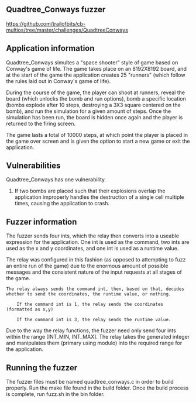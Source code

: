 ## Quadtree_Conways fuzzer
https://github.com/trailofbits/cb-multios/tree/master/challenges/QuadtreeConways

## Application information
Quadtree_Conways simultes a "space shooter" style of game based on Conway's game of life. The game takes place on an 8192X8192 board, and at the start of the game the application creates 25 "runners" (which follow the rules laid out in Conway's game of life).

During the course of the game, the player can shoot at runners, reveal the board (which unlocks the bomb and run options), bomb a specific location (bombs explode after 10 steps, destroying a 3X3 square centered on the bomb), and run the simulation for a given amount of steps. Once the simulation has been run, the board is hidden once again and the player is returned to the firing screen.

The game lasts a total of 10000 steps, at which point the player is placed in the game over screen and is given the option to start a new game or exit the application.

## Vulnerabilities
Quadtree_Conways has one vulnerability.
1. If two bombs are placed such that their explosions overlap the application improperly handles the destruction of a single cell multiple times, causing the application to crash.

## Fuzzer information
The fuzzer sends four ints, which the relay then converts into a useable expression for the application. One int is used as the command, two ints are used as the x and y coordinates, and one int is used as a runtime value.

The relay was configured in this fashion (as opposed to attempting to fuzz an entire run of the game) due to the enormous amount of possible messages and the consistent nature of the input requests at all stages of the game.

    The relay always sends the command int, then, based on that, decides whether to send the coordinates, the runtime value, or nothing.

        If the command int is 1, the relay sends the coordinates (formatted as x,y)
    
        If the command int is 3, the relay sends the runtime value.

Due to the way the relay functions, the fuzzer need only send four ints within the range [INT_MIN, INT_MAX]. The relay takes the generated integer and manipulates them (primary using modulo) into the required range for the application.

## Running the fuzzer
The fuzzer files must be named quadtree_conways.c in order to build properly.
Run the make file found in the build folder.
Once the build process is complete, run fuzz.sh in the bin folder.

